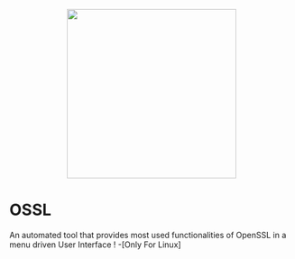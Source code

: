 <p align="center">
<img src="https://i.ibb.co/hYvN17W/oss.png" width="300px" height="300px">
</p>


# OSSL
An automated tool that provides most used functionalities of OpenSSL in a menu driven User Interface ! -[Only For Linux]
